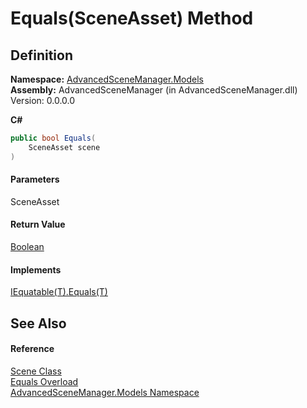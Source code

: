 # Equals(SceneAsset) Method

## Definition

**Namespace:** [AdvancedSceneManager.Models](N_AdvancedSceneManager_Models.md)\
**Assembly:** AdvancedSceneManager (in AdvancedSceneManager.dll) Version: 0.0.0.0

**C#**

```c#
public bool Equals(
	SceneAsset scene
)
```

#### Parameters

&#x20; SceneAsset&#x20;

#### Return Value

[Boolean](https://learn.microsoft.com/dotnet/api/system.boolean)

#### Implements

[IEquatable(T).Equals(T)](https://learn.microsoft.com/dotnet/api/system.iequatable-1.equals)

## See Also

#### Reference

[Scene Class](T_AdvancedSceneManager_Models_Scene.md)\
[Equals Overload](Overload_AdvancedSceneManager_Models_Scene_Equals.md)\
[AdvancedSceneManager.Models Namespace](N_AdvancedSceneManager_Models.md)
